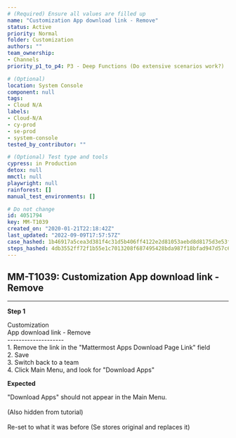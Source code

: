 ```yaml
---
# (Required) Ensure all values are filled up
name: "Customization App download link - Remove"
status: Active
priority: Normal
folder: Customization
authors: ""
team_ownership: 
- Channels
priority_p1_to_p4: P3 - Deep Functions (Do extensive scenarios work?)

# (Optional)
location: System Console
component: null
tags:
- Cloud N/A
labels: 
- Cloud-N/A
- cy-prod
- se-prod
- system-console
tested_by_contributor: ""

# (Optional) Test type and tools
cypress: in Production
detox: null
mmctl: null
playwright: null
rainforest: []
manual_test_environments: []

# Do not change
id: 4051794
key: MM-T1039
created_on: "2020-01-21T22:18:42Z"
last_updated: "2022-09-09T17:57:57Z"
case_hashed: 1b46917a5cea3d381f4c31d5b406ff4122e2d81053aebd8d8175d3e53f7900cf6c6d85c24e72e04db78dcc9f310d4036
steps_hashed: 4db3552ff72f1b55e1c7013208f687495428bda987f18bfad947d57c6a661c0a2bc963ac6023a4682f37f1073c1a8c72
---
```


<!-- (Auto-generated) Based on frontmatter's "key" and "name" -->

## MM-T1039: Customization App download link - Remove

---

**Step 1**

Customization\
App download link - Remove\
\--------------------\
1\. Remove the link in the "Mattermost Apps Download Page Link" field\
2\. Save\
3\. Switch back to a team\
4\. Click Main Menu, and look for "Download Apps"

**Expected**

"Download Apps" should not appear in the Main Menu.\
\
(Also hidden from tutorial)\
\
Re-set to what it was before (Se stores original and replaces it)
